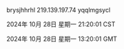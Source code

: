 brysjhhrhl 219.139.197.74 yqqlmgsycl

2024年 10月 28日 星期一 21:20:01 CST

2024年 10月 28日 星期一 13:20:01 GMT
